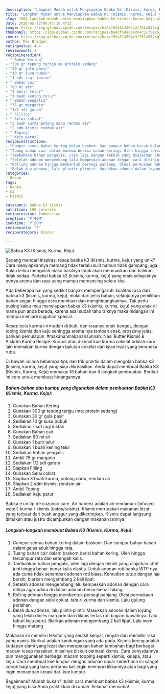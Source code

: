```yaml
---
description: "Langkah Mudah untuk Menyiapkan Babka K3 (Kismis, Kurma, Keju) yang Enak Banget"
title: "Langkah Mudah untuk Menyiapkan Babka K3 (Kismis, Kurma, Keju) yang Enak Banget"
slug: 1604-langkah-mudah-untuk-menyiapkan-babka-k3-kismis-kurma-keju-yang-enak-banget
date: 2020-05-12T06:45:19.471Z
image: https://img-global.cpcdn.com/recipes/ba4cf69a814304c3/751x532cq70/babka-k3-kismis-kurma-keju-foto-resep-utama.jpg
thumbnail: https://img-global.cpcdn.com/recipes/ba4cf69a814304c3/751x532cq70/babka-k3-kismis-kurma-keju-foto-resep-utama.jpg
cover: https://img-global.cpcdn.com/recipes/ba4cf69a814304c3/751x532cq70/babka-k3-kismis-kurma-keju-foto-resep-utama.jpg
author: Max Bridges
ratingvalue: 4.4
reviewcount: 3
recipeingredient:
- " Bahan Kering"
- "300 gr tepung terigu me protein sedang"
- "30 gr gula pasir"
- "10 gr susu bubuk"
- "1 sdt ragi instan"
- " Bahan cair"
- "80 ml air"
- "1 butir telur"
- "1 buah kening telur"
- " Bahan pengalis"
- "75 gr margarin"
- "1/2 sdt garam"
- " Filling"
- " Selai coklat"
- "3 buah kurma potong dadu rendam air"
- "2 sdm kismis rendam air"
- " Toping"
- " Keju parut"
recipeinstructions:
- "Campur semua bahan kering dalam baskom. Dan campur bahan basah dalam gelas aduk hingga rata."
- "Tuang bahan cair dalam baskom berisi bahan kering. Ulen hingga tercampur rata dan setengah kalis."
- "Tambahkan bahan pengalis, ulen lagi dengan teknik yang diajarkan chef juni hingga benar-benar kalis elastis. Untuk adonan roti babka WTP nya ada cuma tidak senampak adonan roti biasa. Kemudian tutup dengan lap bersih, biarkan mengembang 2 kali lipat."
- "Setelah adonan mengembang lalu kempeskan adonan dengan cara ditinju agar udara di dalam adonan benar-benar hilang."
- "Rolling adonan hingga membentuk persegi panjang. Olesi permukaan adonan dengan selai coklat, taburi kurma dan kismis. Lalu gulung perlahan."
- "Belah dua adonan, lalu plintir-plintir. Masukkan adonan dalam loyang yang telah dioles margarin dan dilapis lertas roti bagian bawahnya. Lalu taburi keju parut. Biarkan adonan mengembang 2 kali lipat. Lalu oven hingga matang."
categories:
- Resep
tags:
- babka
- k3
- kismis

katakunci: babka k3 kismis 
nutrition: 190 calories
recipecuisine: Indonesian
preptime: "PT40M"
cooktime: "PT50M"
recipeyield: "2"
recipecategory: Dinner

---
```



![Babka K3 (Kismis, Kurma, Keju)](https://img-global.cpcdn.com/recipes/ba4cf69a814304c3/751x532cq70/babka-k3-kismis-kurma-keju-foto-resep-utama.jpg)

Sedang mencari inspirasi resep babka k3 (kismis, kurma, keju) yang unik? Cara menyiapkannya memang tidak terlalu sulit namun tidak gampang juga. Kalau keliru mengolah maka hasilnya tidak akan memuaskan dan bahkan tidak sedap. Padahal babka k3 (kismis, kurma, keju) yang enak selayaknya punya aroma dan rasa yang mampu memancing selera kita.

Ada beberapa hal yang sedikit banyak mempengaruhi kualitas rasa dari babka k3 (kismis, kurma, keju), mulai dari jenis bahan, selanjutnya pemilihan bahan segar, hingga cara membuat dan menghidangkannya. Tak perlu pusing kalau mau menyiapkan babka k3 (kismis, kurma, keju) yang enak di mana pun anda berada, karena asal sudah tahu triknya maka hidangan ini mampu menjadi suguhan spesial.

Resep bolu kurma ini mudah di ikuti, dan rasanya enak banget, dengan toping kismis dan keju sehingga aroma nya tambah enak. prosesny jelas, bahkan pemulapun. #makananmakanansunnah. Nasi Butter Kismis &amp; Aiskrim Kurma Recipe. Kurcok atau dikenal kue kurma cokelat adalah cara lain memakan kurma dengan balutan cokelat dan isian lezat yang beraneka rupa.


Di bawah ini ada beberapa tips dan trik praktis dalam mengolah babka k3 (kismis, kurma, keju) yang siap dikreasikan. Anda dapat membuat Babka K3 (Kismis, Kurma, Keju) memakai 18 bahan dan 6 langkah pembuatan. Berikut ini cara untuk membuat hidangannya.

<!--inarticleads1-->

##### Bahan-bahan dan bumbu yang digunakan dalam pembuatan Babka K3 (Kismis, Kurma, Keju):

1. Gunakan  Bahan Kering
1. Gunakan 300 gr tepung terigu (me: protein sedang)
1. Gunakan 30 gr gula pasir
1. Sediakan 10 gr susu bubuk
1. Sediakan 1 sdt ragi instan
1. Gunakan  Bahan cair
1. Sediakan 80 ml air
1. Gunakan 1 butir telur
1. Gunakan 1 buah kening telur
1. Sediakan  Bahan pengalis
1. Ambil 75 gr margarin
1. Sediakan 1/2 sdt garam
1. Siapkan  Filling
1. Gunakan  Selai coklat
1. Siapkan 3 buah kurma, potong dadu, rendam air
1. Siapkan 2 sdm kismis, rendam air
1. Ambil  Toping
1. Sediakan  Keju parut


Babka e un tip de cozonac care. Air nabeez adalah air rendaman (infused water) kurma / kismis (dates/raisins). Kismis merupakan makanan lezat yang terbuat dari buah anggur yang dikeringkan. Kismis dapat langsung dimakan atau justru dicampurkan dengan makanan lainnya. 

<!--inarticleads2-->

##### Langkah-langkah membuat Babka K3 (Kismis, Kurma, Keju):

1. Campur semua bahan kering dalam baskom. Dan campur bahan basah dalam gelas aduk hingga rata.
1. Tuang bahan cair dalam baskom berisi bahan kering. Ulen hingga tercampur rata dan setengah kalis.
1. Tambahkan bahan pengalis, ulen lagi dengan teknik yang diajarkan chef juni hingga benar-benar kalis elastis. Untuk adonan roti babka WTP nya ada cuma tidak senampak adonan roti biasa. Kemudian tutup dengan lap bersih, biarkan mengembang 2 kali lipat.
1. Setelah adonan mengembang lalu kempeskan adonan dengan cara ditinju agar udara di dalam adonan benar-benar hilang.
1. Rolling adonan hingga membentuk persegi panjang. Olesi permukaan adonan dengan selai coklat, taburi kurma dan kismis. Lalu gulung perlahan.
1. Belah dua adonan, lalu plintir-plintir. Masukkan adonan dalam loyang yang telah dioles margarin dan dilapis lertas roti bagian bawahnya. Lalu taburi keju parut. Biarkan adonan mengembang 2 kali lipat. Lalu oven hingga matang.


Makanan ini memiliki tekstur yang sedikit kenyal, renyah dan memiliki rasa yang manis. Berikut adalah kandungan yang ada pada. Kismis kering adalah kudapan alami yang lezat dan merupakan bahan tambahan bagi berbagai macam resep masakan, misalnya biskuit oatmeal kismis. Cara penyajiannya pun menggunakan berbagai macam topping seperti kismis, kelapa, atau keju. Cara membuat kue lumpur dengan adonan dasar sederhana ini sangat cocok bagi yang baru pertama kali ingin mempraktikkannya atau bagi yang ingin menambah kreasi dari kue lumpur. 

Bagaimana? Mudah bukan? Itulah cara membuat babka k3 (kismis, kurma, keju) yang bisa Anda praktikkan di rumah. Selamat mencoba!
